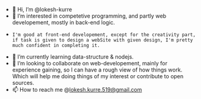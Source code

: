 - 👋 Hi, I’m @lokesh-kurre
- 👀 I’m interested in competetive programming, and partly web developement, mostly in back-end logic.
-     I'm good at front-end developement, except for the creativity part, if task is given to design a webSite with given design, I'm pretty much confident in completing it.
- 🌱 I’m currently learning data-structure & nodejs.
- 💞️ I’m looking to collaborate on web-developement, mainly for experience gaining, so I can have a rough view of how things work. 
      Which will help me doing things of my interest or contribute to open sources.
- 📫 How to reach me @lokesh.kurre.519@gmail.com

<!---
lokesh-kurre/lokesh-kurre is a ✨ special ✨ repository because its `README.md` (this file) appears on your GitHub profile.
You can click the Preview link to take a look at your changes.
--->
